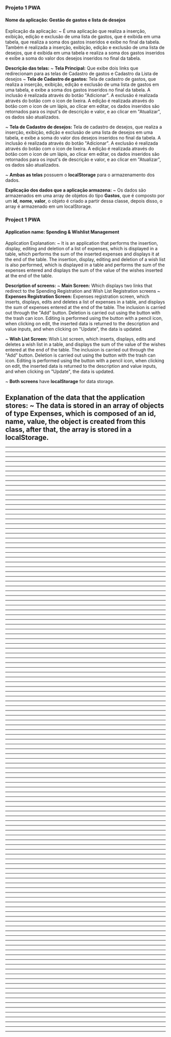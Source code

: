 ### Projeto 1 PWA
#### Nome da aplicação: Gestão de gastos e lista de desejos

Explicação da aplicação:
  ~ É uma aplicação que realiza a inserção, exibição, edição e exclusão de uma lista de gastos, que é exibida em uma tabela, que realiza a soma dos gastos inseridos e exibe no final da tabela. Também é realizada a inserção, exibição, edição e exclusão de uma lista de desejos, que é exibida em uma tabela e realiza a soma dos gastos inseridos e exibe a soma do valor dos desejos inseridos no final da tabela.

**Descrição das telas:**
  ~ **Tela Principal:** Que exibe dois links que redirecionam para as telas de Cadastro de gastos e Cadastro da Lista de desejos
  ~ **Tela de Cadastro de gastos:** Tela de cadastro de gastos, que realiza a inserção, exibição, edição e exclusão de uma lista de gastos em uma tabela, e exibe a soma dos gastos inseridos no final da tabela.
  A inclusão é realizada através do botão "Adicionar".
  A exclusão é realizada através do botão com o icon de lixeira.
  A edição é realizada através do botão com o icon de um lápis, ao clicar em editar, os dados inseridos são retornados para os input's de descrição e valor, e ao clicar em "Atualizar", os dados são atualizados.

  ~ **Tela de Cadastro de desejos:** Tela de cadastro de desejos, que realiza a inserção, exibição, edição e exclusão de uma lista de desejos em uma tabela, e exibe a soma do valor dos desejos inseridos no final da tabela.
  A inclusão é realizada através do botão "Adicionar".
  A exclusão é realizada através do botão com o icon de lixeira.
  A edição é realizada através do botão com o icon de um lápis, ao clicar em editar, os dados inseridos são retornados para os input's de descrição e valor, e ao clicar em "Atualizar", os dados são atualizados.

  ~ **Ambas as telas** possuem o **localStorage** para o armazenamento dos dados.

**Explicação dos dados que a aplicação armazena:**
  ~ Os dados são armazenados em uma array de objetos do tipo **Gastos**, que é composto por um **id**, **nome**, **valor**, o objeto é criado a partir dessa classe, depois disso, o array é armazenado em um localStorage.
  
### Project 1 PWA
#### Application name: Spending & Wishlist Management

Application Explanation:
  ~ It is an application that performs the insertion, display, editing and deletion of a list of expenses, which is displayed in a table, which performs the sum of the inserted expenses and displays it at the end of the table. The insertion, display, editing and deletion of a wish list is also performed, which is displayed in a table and performs the sum of the expenses entered and displays the sum of the value of the wishes inserted at the end of the table.

**Description of screens:**
  ~ **Main Screen:** Which displays two links that redirect to the Spending Registration and Wish List Registration screens
  ~ **Expenses Registration Screen:** Expenses registration screen, which inserts, displays, edits and deletes a list of expenses in a table, and displays the sum of expenses entered at the end of the table.
  The inclusion is carried out through the "Add" button.
  Deletion is carried out using the button with the trash can icon.
  Editing is performed using the button with a pencil icon, when clicking on edit, the inserted data is returned to the description and value inputs, and when clicking on "Update", the data is updated.

  ~ **Wish List Screen:** Wish List screen, which inserts, displays, edits and deletes a wish list in a table, and displays the sum of the value of the wishes entered at the end of the table.
  The inclusion is carried out through the "Add" button.
  Deletion is carried out using the button with the trash can icon.
  Editing is performed using the button with a pencil icon, when clicking on edit, the inserted data is returned to the description and value inputs, and when clicking on "Update", the data is updated.

  ~ **Both screens** have **localStorage** for data storage.

**Explanation of the data that the application stores:**
  ~ The data is stored in an array of objects of type **Expenses**, which is composed of an **id**, **name**, **value**, the object is created from this class, after that, the array is stored in a localStorage.
 -------------------------------------------------------------------
----  --------------------------------
----  ----------------------------------------------------------------------
--------------------  ------------------------------------------------------
----------------------------- ----------------------------------------------------------------------------------
  --------------------------------------------------------------------------------------
----  -----------------------------------
----  ----------------------------------------------------------------------
--------------------  ------------------------------------------------------
------------------------------------------------------------------------------------
  ------------------------------------------------------
------------------------  ------------------------------------------------------
---------------------------------------
  ---------------------------------------------------
  ------------------------------------
----  ------------------------------------------------------
----  ------------------------------------------------------------------------
----  ----------------------------------------------------------------------------------------
----  -----------------------------------
----  --------------------------------------------------------------
--------------------  ------------------------------------------------------
-------------------------------------------
----  ------------------------------------------------------------------
--------------------  ------------------------------------------------------
---------------------------------------
  ----------------------------------------------------------------------
  -----------------------------------------------
--------------------------------------------------------------------
  ------------------------------  ------------------------------------------------------
---------------------------------------------------
  ------------------------------------------------------------------
---------------------------------------------
  ------------------------------------------------
----  --------------------------------------------------------------------------
----  ---------------------------------------------------------------------
----  -----------------------------------
----  -------------------------------------------------------------
  ---------------------------  ------------------------------------------------------
---------------------------------------------
   --------------------------------------------------------------------
---------------------------------------
  -------------------------------------
----  ------------------------------------------------------------------------
----  ------------------------------------------------------------------------------
  ----------------------------   --------------------------------------------
---------------------------------------
  ------------------------------------ -------------------------------------------------
---------------------------------------
  ------------------------------------------------------------------------------------------
---------------------  ------------------------------------------------------
---------------------------------------
  ---------------------------------------------------------------------
----  ---------------------------------------------------
----------  --------------------------------------------------
---------------------------------------
  -----------------------------------------------------------------
  -------------------------  ------------------------------------------------------
------------------------------------------------------------------------
  ------------------------------------------------------
---------------------------------------
  ------------------------------------
----  ------------------------------------------------------
----  ------------------------------------------------------------------------
----  -----------------------------------
----  --------------------------------------------------  -----------------------------------
---------------------------------------
  ------------------------------------
----  ------------------------------------------------------
----  --------  -------------------------------------------------
---------------------------------------
  ----------------------------------------------------------------------------------------------------
--------------  --------------------------------------------------------------------
  ------------------------------------------------------
---------------------------------------
  ------------------------------------
----  ------------------------------------------------------------
----  ------------------------------------------------------------------------
----  --------------------------------
----  ----------------------------------------------------------------------------
---------------------------------------
  ------------------------------------
----  ------------------------------------------------------
----  --------------------------------------------------------------
----  -----------------------------------
----  -------------------------------------------------
---------------------------------------
  ------------------------------------
----  ------------------------------------------------------
----  ------------------------------------------------------------------------
----  -----------------------------------
---------------------------------------
  ------------------------------------
----  ------------------------------------------------------
----  ------------------------------------------------------------------------
----  -----------------------------------
----  ----------------------------------------------------
----  ---------------------------------------------------------
  ------------------------------------
----  ------------------------------------------------------------------------------------
  ------------------------------------------------------
---------------------------------------
  ------------------------------------
----  ------------------------------------------------------
----  ------------------------------------------------------------------------
----  -----------------------------------
----  ------------------------------------------------------------
----  ------------------------------------------------------------------------
----  -----------------------------------
----  --------------------------------------------------------------
  ------------------------------------------------------
---------------------------------------
  -----------------------------------------------------------------
  ------------------------------------------------------
---------------------------------------
  ------------------------------------
----  ------------------------------------------------------
----  ------------------------------------------------------------------------
----  -----------------------------------
----  -------------------------------------------------------------
----  ------------------------------------------------------
----  ------------------------------------------------------------------------
----  -----------------------------------
----  ------------------------------------
---------------------------------------------------------
